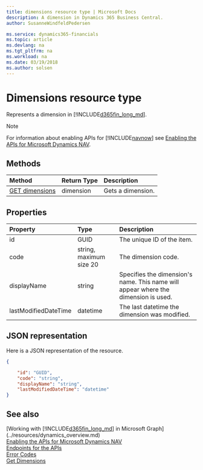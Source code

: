 ```yaml
---
title: dimensions resource type | Microsoft Docs
description: A dimension in Dynamics 365 Business Central.
author: SusanneWindfeldPedersen

ms.service: dynamics365-financials
ms.topic: article
ms.devlang: na
ms.tgt_pltfrm: na
ms.workload: na
ms.date: 03/19/2018
ms.author: solsen
---
```


# Dimensions resource type
Represents a dimension in [!INCLUDE[d365fin_long_md](../../includes/d365fin_long_md.md)].

> [!NOTE]  
> For information about enabling APIs for [!INCLUDE[navnow](../../includes/navnow_md.md)] see [Enabling the APIs for Microsoft Dynamics NAV](../../enabling-apis-for-dynamics-nav.md).

## Methods

| Method       | Return Type  |Description|
|:-------------|:-------------|:----------|
|[GET dimensions](../api/dynamics_dimension_get.md)|dimension|Gets a dimension.|


## Properties

| Property           | Type                  |Description               |
|:-------------------|:----------------------|:-------------------------|
|id                  |GUID                   |The unique ID of the item.|
|code                |string, maximum size 20|The dimension code.       |
|displayName         |string                 |Specifies the dimension's name. This name will appear where the dimension is used.|
|lastModifiedDateTime|datetime               |The last datetime the dimension was modified.|  


## JSON representation

Here is a JSON representation of the resource.


```json
{

    "id": "GUID",
    "code": "string",
    "displayName": "string",
    "lastModifiedDateTime": "datetime"
}
```


## See also
[Working with [!INCLUDE[d365fin_long_md](../../includes/d365fin_long_md.md)] in Microsoft Graph](../resources/dynamics_overview.md)  
[Enabling the APIs for Microsoft Dynamics NAV](../../enabling-apis-for-dynamics-nav.md)  
[Endpoints for the APIs](../../endpoints-apis-for-dynamics.md)  
[Error Codes](../dynamics_error_codes.md)  
[Get Dimensions](../api/dynamics_dimension_get.md)  